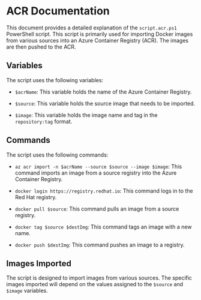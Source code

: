 # ACR Documentation

This document provides a detailed explanation of the `script.acr.ps1` PowerShell script. This script is primarily used for importing Docker images from various sources into an Azure Container Registry (ACR). The images are then pushed to the ACR.

## Variables

The script uses the following variables:

- `$acrName`: This variable holds the name of the Azure Container Registry.

- `$source`: This variable holds the source image that needs to be imported.

- `$image`: This variable holds the image name and tag in the `repository:tag` format.

## Commands

The script uses the following commands:

- `az acr import -n $acrName --source $source --image $image`: This command imports an image from a source registry into the Azure Container Registry.

- `docker login https://registry.redhat.io`: This command logs in to the Red Hat registry.

- `docker pull $source`: This command pulls an image from a source registry.

- `docker tag $source $destImg`: This command tags an image with a new name.

- `docker push $destImg`: This command pushes an image to a registry.

## Images Imported

The script is designed to import images from various sources. The specific images imported will depend on the values assigned to the `$source` and `$image` variables.